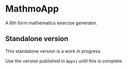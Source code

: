 # MathmoApp

A 6th form mathematics exercise generator.

## Standalone version

This standalone version is a work in progress.

Use the version published in `Apps1` until this is complete.
